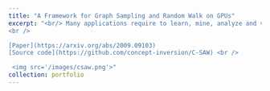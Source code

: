 ```yaml
---
title: "A Framework for Graph Sampling and Random Walk on GPUs"
excerpt: "<br/> Many applications require to learn, mine, analyze and visualize large-scale graphs. These graphs are often too large to be addressed efficiently using conventional graph processing technologies. Many applications have requirements to analyze, transform, visualize and learn large scale graphs. These graphs are often too large to be addressed efficiently using conventional graph processing technologies. Recent literatures convey that graph sampling/random walk could be an efficient solution. In this paper, we propose, to the best of our knowledge, the first GPU-based framework for graph sampling/random walk. First, our framework provides a generic API which allows users to implement a wide range of sampling and random walk algorithms with ease. Second, offloading this framework on GPU, we introduce warp-centric parallel selection, and two optimizations for collision migration. Third, towards supporting graphs that exceed GPU memory capacity, we introduce efficient data transfer optimizations for out-of-memory sampling, such as workload-aware scheduling and batched multi-instance sampling. In its entirety, our framework constantly outperforms the state-of-the-art projects. First, our framework provides a generic API which allows users to implement a wide range of sampling and random walk algorithms with ease. Second, offloading this framework on GPU, we introduce warp-centric parallel selection, and two novel optimizations for collision migration. Third, towards supporting graphs that exceed the GPU memory capacity, we introduce efficient data transfer optimizations for out-of-memory and multi-GPU sampling, such as workload-aware scheduling and batched multi-instance sampling. Taken together, our framework constantly outperforms the state of the art projects in addition to the capability of supporting a wide range of sampling and random walk algorithms.
<br />

[Paper](https://arxiv.org/abs/2009.09103)
[Source code](https://github.com/concept-inversion/C-SAW) <br />

 <img src='/images/csaw.png'>"
collection: portfolio
---
```

